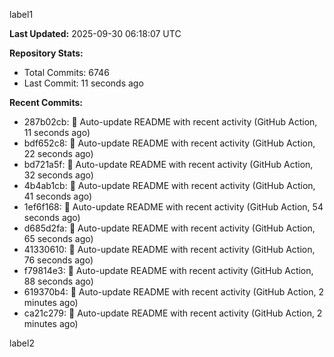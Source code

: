
label1 
<!-- ACTIVITY_START -->
**Last Updated:** 2025-09-30 06:18:07 UTC

**Repository Stats:**
- Total Commits: 6746
- Last Commit: 11 seconds ago

**Recent Commits:**
- 287b02cb: 🤖 Auto-update README with recent activity (GitHub Action, 11 seconds ago)
- bdf652c8: 🤖 Auto-update README with recent activity (GitHub Action, 22 seconds ago)
- bd721a5f: 🤖 Auto-update README with recent activity (GitHub Action, 32 seconds ago)
- 4b4ab1cb: 🤖 Auto-update README with recent activity (GitHub Action, 41 seconds ago)
- 1ef6f168: 🤖 Auto-update README with recent activity (GitHub Action, 54 seconds ago)
- d685d2fa: 🤖 Auto-update README with recent activity (GitHub Action, 65 seconds ago)
- 41330610: 🤖 Auto-update README with recent activity (GitHub Action, 76 seconds ago)
- f79814e3: 🤖 Auto-update README with recent activity (GitHub Action, 88 seconds ago)
- 619370b4: 🤖 Auto-update README with recent activity (GitHub Action, 2 minutes ago)
- ca21c279: 🤖 Auto-update README with recent activity (GitHub Action, 2 minutes ago)
<!-- ACTIVITY_END -->

label2

